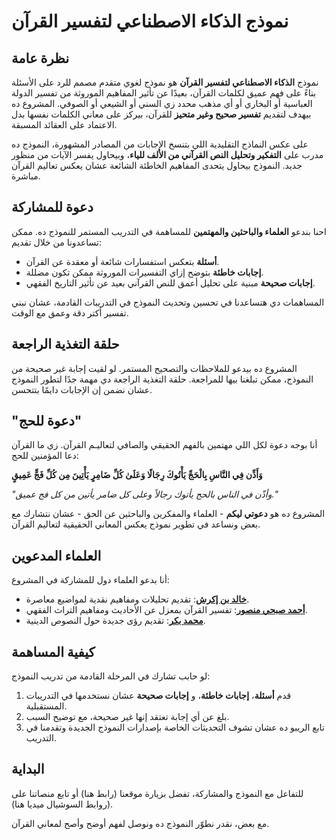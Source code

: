# نموذج الذكاء الاصطناعي لتفسير القرآن

## نظرة عامة

نموذج **الذكاء الاصطناعي لتفسير القرآن** هو نموذج لغوي متقدم مصمم للرد على الأسئلة بناءً على فهم عميق لكلمات القرآن، بعيدًا عن تأثير المفاهيم الموروثة من تفسير الدولة العباسية أو البخاري أو أي مذهب محدد زي السني أو الشيعي أو الصوفي. المشروع ده بيهدف لتقديم **تفسير صحيح وغير متحيز** للقرآن، بيركز على معاني الكلمات نفسها بدل الاعتماد على العقائد المسبقة.

على عكس النماذج التقليدية اللي بتنسخ الإجابات من المصادر المشهورة، النموذج ده مدرب على **التفكير وتحليل النص القرآني من الألف للياء**، وبيحاول يفسر الآيات من منظور جديد. النموذج بيحاول يتحدى المفاهيم الخاطئة الشائعة عشان يعكس تعاليم القرآن مباشرة.

## دعوة للمشاركة

احنا بندعو **العلماء والباحثين والمهتمين** للمساهمة في التدريب المستمر للنموذج ده. ممكن تساعدونا من خلال تقديم:
- **أسئلة** بتعكس استفسارات شائعة أو معقدة عن القرآن.
- **إجابات خاطئة** بتوضح إزاي التفسيرات الموروثة ممكن تكون مضللة.
- **إجابات صحيحة** مبنية على تحليل أعمق للنص القرآني بعيد عن تأثير التاريخ الفقهي.

المساهمات دي هتساعدنا في تحسين وتحديث النموذج في التدريبات القادمة، عشان نبني تفسير أكتر دقة وعمق مع الوقت.

## حلقة التغذية الراجعة

المشروع ده بيدعو للملاحظات والتصحيح المستمر. لو لقيت إجابة غير صحيحة من النموذج، ممكن تبلغنا بيها للمراجعة. حلقة التغذية الراجعة دي مهمة جدًا لتطور النموذج عشان نضمن إن الإجابات دايمًا بتتحسن.

## "دعوة للحج"

أنا بوجه دعوة لكل اللي مهتمين بالفهم الحقيقي والصافي لتعاليـم القرآن. زي ما القرآن دعا المؤمنين للحج:

**وَأَذِّن فِي النَّاسِ بِالْحَجِّ يَأْتُوكَ رِجَالًا وَعَلَىٰ كُلِّ ضَامِرٍ يَأْتِينَ مِن كُلِّ فَجٍّ عَمِيقٍ**

_"وأذّن في الناس بالحج يأتوك رجالاً وعلى كل ضامر يأتين من كل فج عميق."_

المشروع ده هو **دعوتي ليكم** - العلماء والمفكرين والباحثين عن الحق - عشان نتشارك مع بعض ونساعد في تطوير نموذج يعكس المعاني الحقيقية لتعاليم القرآن.

## العلماء المدعوين

أنا بدعو العلماء دول للمشاركة في المشروع:

- [**خالد بن إكرش**](https://www.youtube.com/@khaledbineikrash): تقديم تحليلات ومفاهيم نقدية لمواضيع معاصرة.
- [**أحمد صبحي منصور**](https://www.youtube.com/@ahmedsubhimansour): تفسير القرآن بمعزل عن الأحاديث ومفاهيم التراث الفقهي.
- [**محمد بكر**](https://www.youtube.com/@mohamedbakr): تقديم رؤى جديدة حول النصوص الدينية.

## كيفية المساهمة

لو حابب تشارك في المرحلة القادمة من تدريب النموذج:

1. قدم **أسئلة**، **إجابات خاطئة**، و **إجابات صحيحة** عشان نستخدمها في التدريبات المستقبلية.
2. بلغ عن أي إجابة تعتقد إنها غير صحيحة، مع توضيح السبب.
3. تابع الريبو ده عشان تشوف التحديثات الخاصة بإصدارات النموذج الجديدة وتقدمنا في التدريب.

## البداية

للتفاعل مع النموذج والمشاركة، تفضل بزيارة موقعنا (رابط هنا) أو تابع منصاتنا على (روابط السوشيال ميديا هنا).

مع بعض، نقدر نطوّر النموذج ده ونوصل لفهم أوضح وأصح لمعاني القرآن.


